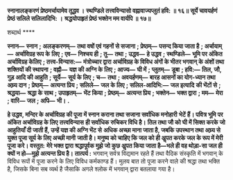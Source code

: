 **स्नानालङ्करणं प्रेष्ठमर्चायामेव तूद्धव ।** **स्थण्डिले तत्त्वविन्यासो वह्नावाज्यप्लुतं हवि: ॥ १६॥** **सूर्ये चावयर्हणं प्रेष्ठं सलिले सलिलादिभि: ।** **श्रद्धयोपाहृतं प्रेष्ठं भक्तेन मम वार्यपि ॥ १७॥** 

शब्दार्थ **** 

**स्नान—** **स्नान** **; अलङ्करणम्—** **तथा वषों एवं गहनों से सजाना** **; प्रेष्ठम्—** **पसन्द किया जाता है** **; अर्चायाम्—** **अर्चाविग्रह रूप के** **लिए** **; एव—** **निश्चय ही** **; तु—** **तथा** **; उद्धव—** **हे उद्धव** **; स्थण्डिले—** **भूमि पर अंकित अर्चाविग्रह केलिए** **; तत्त्व-विन्यास:—** **मंत्रोच्चार द्वारा अर्चाविग्रह के विविध अंगों के भीतर भगवान् के अंशों तथा शक्तियों की स्थापना** **; वह्नौ—** **यज्ञ की अग्नि के** **लिए** **; आज्य—** **घी में** **; प्लुतम्—** **डूबा** **; हवि:—** **तिल, जौ, गुड़ आदि की आहुति** **; सूर्ये—** **सूर्य के लिए** **; च—** **तथा** **; अवयर्हणम्—** **बारह आसनों का योग-ध्यान तथा अघ्र्य दान** **; प्रेष्ठम्—** **अत्यन्त प्रिय** **; सलिले—** **जल के लिए** **; सलिल-आदिभि:—** **जल इत्यादि** **की भेंटों से** **; श्रद्धया—** **श्रद्धा के साथ** **; उपाहृतम्—** **भेंट किया** **; प्रेष्ठम्—** **अत्यन्त प्रिय** **; भक्तेन—** **भक्त द्वारा** **; मम—** **मेरा** **; वारि—** **जल** **; अपि—** **भी।** **.** 

**हे उद्धव, मन्दिर के अर्चाविग्रह की पूजा में स्नान कराना तथा सजाना सर्वाधिक मनोहारी** **भेटें हैं। पवित्र भूमि पर अंकित अर्चाविग्रह के लिए** **तत्त्वविन्यास** **ही सर्वाधिक रुचिकर विधि है।** **तिल तथा जौ को घी में सिक्त करके जो आहुतियाँ दी जाती हैं, उन्हें यज्ञ की अग्नि भेंट से** **अधिक अच्छा माना जाता है, जबकि उपस्थान तथा अघ्र्य से युक्त पूजा सूर्य के लिए अच्छी मानी** **जाती है। मनुष्य को चाहिए कि जल को ही अॢपत करके जल के रूप में मेरी पूजा करे। वस्तुत:** **मेरे भक्त द्वारा श्रद्धापूर्वक मुझे जो कुछ अॢपत किया जाता है—भले ही वह थोड़ा-सा जल ही** **क्यों न हो—मुझे अत्यन्त प्रिय है।** **तात्पर्य :** भगवान् सर्वत्र विद्यमान रहते हैं तथा वैदिक संस्कृति में भगवान् के विविध रूपों में पूजा करने के लिए विविध कर्मकाण्ड हैं। मुलय बात तो पूजा करने वाले की श्रद्धा तथा भक्ति है, जिसके बिना सब व्यर्थ है जैसाकि अगले श्लोक में भगवान् द्वारा बतलाया गया है।  